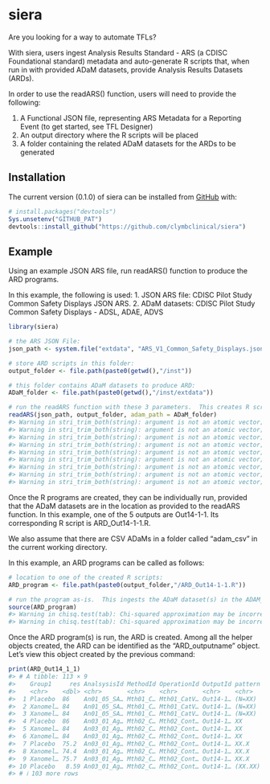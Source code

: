 
<!-- README.md is generated from README.Rmd. Please edit that file -->

# siera

<!-- badges: start -->
<!-- [![CRAN -->
<!-- status](https://www.r-pkg.org/badges/version/siera)](https://CRAN.R-project.org/package=siera) -->
<!-- badges: end -->

Are you looking for a way to automate TFLs?

With siera, users ingest Analysis Results Standard - ARS (a CDISC
Foundational standard) metadata and auto-generate R scripts that, when
run in with provided ADaM datasets, provide Analysis Results Datasets
(ARDs).

In order to use the readARS() function, users will need to provide the
following:

1.  A Functional JSON file, representing ARS Metadata for a Reporting
    Event (to get started, see TFL Designer)
2.  An output directory where the R scripts will be placed
3.  A folder containing the related ADaM datasets for the ARDs to be
    generated

## Installation

The current version (0.1.0) of siera can be installed from
[GitHub](https://github.com/clymbclinical/siera) with:

``` r
# install.packages("devtools")
Sys.unsetenv("GITHUB_PAT")
devtools::install_github("https://github.com/clymbclinical/siera")
```

## Example

Using an example JSON ARS file, run readARS() function to produce the
ARD programs.

In this example, the following is used: 1. JSON ARS file: CDISC Pilot
Study Common Safety Displays JSON ARS. 2. ADaM datasets: CDISC Pilot
Study Common Safety Displays - ADSL, ADAE, ADVS

``` r
library(siera)

# the ARS JSON File:
json_path <- system.file("extdata", "ARS_V1_Common_Safety_Displays.json", package = "siera") 

# store ARD scripts in this folder:
output_folder <- file.path(paste0(getwd(),"/inst")) 

# this folder contains ADaM datasets to produce ARD:
ADaM_folder <- file.path(paste0(getwd(),"/inst/extdata")) 

# run the readARS function with these 3 parameters.  This creates R scripts (1 for each output in output_folder)
readARS(json_path, output_folder, adam_path = ADaM_folder)
#> Warning in stri_trim_both(string): argument is not an atomic vector; coercing
#> Warning in stri_trim_both(string): argument is not an atomic vector; coercing
#> Warning in stri_trim_both(string): argument is not an atomic vector; coercing
#> Warning in stri_trim_both(string): argument is not an atomic vector; coercing
#> Warning in stri_trim_both(string): argument is not an atomic vector; coercing
#> Warning in stri_trim_both(string): argument is not an atomic vector; coercing
#> Warning in stri_trim_both(string): argument is not an atomic vector; coercing
#> Warning in stri_trim_both(string): argument is not an atomic vector; coercing
#> Warning in stri_trim_both(string): argument is not an atomic vector; coercing
```

Once the R programs are created, they can be individually run, provided
that the ADaM datasets are in the location as provided to the readARS
function. In this example, one of the 5 outputs are Out14-1-1. Its
corresponding R script is ARD_Out14-1-1.R.

We also assume that there are CSV ADaMs in a folder called “adam_csv” in
the current working directory.

In this example, an ARD programs can be called as follows:

``` r
# location to one of the created R scripts:
ARD_program <- file.path(paste0(output_folder,"/ARD_Out14-1-1.R"))

# run the program as-is.  This ingests the ADaM dataset(s) in the ADAM_folder location listed earlier.
source(ARD_program)
#> Warning in chisq.test(tab): Chi-squared approximation may be incorrect
#> Warning in chisq.test(tab): Chi-squared approximation may be incorrect
```

Once the ARD program(s) is run, the ARD is created. Among all the helper
objects created, the ARD can be identified as the “ARD_outputname”
object. Let’s view this object created by the previous command:

``` r
print(ARD_Out14_1_1)
#> # A tibble: 113 × 9
#>    Group1     res AnalsysisId MethodId OperationId OutputId pattern Group2 disp 
#>    <chr>    <dbl> <chr>       <chr>    <chr>       <chr>    <chr>   <chr>  <chr>
#>  1 Placebo  86    An01_05_SA… Mth01_C… Mth01_CatV… Out14-1… (N=XX)  <NA>   (N=8…
#>  2 Xanomel… 84    An01_05_SA… Mth01_C… Mth01_CatV… Out14-1… (N=XX)  <NA>   (N=8…
#>  3 Xanomel… 84    An01_05_SA… Mth01_C… Mth01_CatV… Out14-1… (N=XX)  <NA>   (N=8…
#>  4 Placebo  86    An03_01_Ag… Mth02_C… Mth02_Cont… Out14-1… XX      <NA>   86   
#>  5 Xanomel… 84    An03_01_Ag… Mth02_C… Mth02_Cont… Out14-1… XX      <NA>   84   
#>  6 Xanomel… 84    An03_01_Ag… Mth02_C… Mth02_Cont… Out14-1… XX      <NA>   84   
#>  7 Placebo  75.2  An03_01_Ag… Mth02_C… Mth02_Cont… Out14-1… XX.X    <NA>   75.2 
#>  8 Xanomel… 74.4  An03_01_Ag… Mth02_C… Mth02_Cont… Out14-1… XX.X    <NA>   74.4 
#>  9 Xanomel… 75.7  An03_01_Ag… Mth02_C… Mth02_Cont… Out14-1… XX.X    <NA>   75.7 
#> 10 Placebo   8.59 An03_01_Ag… Mth02_C… Mth02_Cont… Out14-1… (XX.XX) <NA>   (8.5…
#> # ℹ 103 more rows
```

